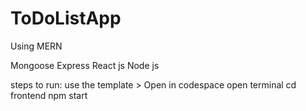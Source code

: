 # ToDoListApp
Using MERN

Mongoose
Express
React js
Node js

steps to run:
use the template >
Open in codespace
open terminal
cd frontend 
npm start
